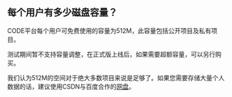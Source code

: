## 每个用户有多少磁盘容量？

CODE平台每个用户可免费使用的容量为512M，此容量包括公开项目及私有项目。

测试期间暂不支持容量调整，在正式版上线后，如果需要超额容量，可以另行购买。

我们认为512M的空间对于绝大多数项目来说是足够了。如果您需要存储大量个人数据的话，建议使用CSDN与百度合作的[网盘](http://yun.baidu.com/xcloud/csdn/pan)。